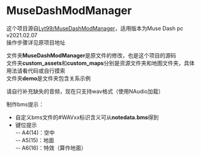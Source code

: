 # MuseDashModManager  
  
这个项目源自[Lyt99/MuseDashModManager](https://github.com/Lyt99/MuseDashModManager)，适用版本为Muse Dash pc v2021.02.07  
操作步骤详见原项目地址  
  
文件夹**MuseDashModManager**是原文件的修改，也是这个项目的源码  
文件夹**custom_assets**和**custom_maps**分别是资源文件夹和地图文件夹，具体用法请看代码或自行摸索  
文件夹**demo**是文件夹包含关系示例  
  
请自行补充缺失的音频，现在只支持wav格式（使用NAudio加载）
  
制作bms提示：  
- 自定义bms文件的\#WAVxx标识含义可从**notedata.bms**得到  
- 键位提示  
 -- A4\(14\)：空中  
 -- A5\(15\)：地面  
 -- A6\(16\)：特效（算作地面）  

